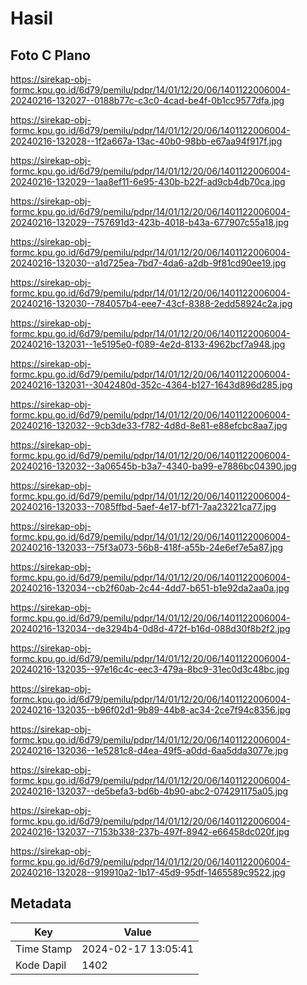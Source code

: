 # Hasil

## Foto C Plano

https://sirekap-obj-formc.kpu.go.id/6d79/pemilu/pdpr/14/01/12/20/06/1401122006004-20240216-132027--0188b77c-c3c0-4cad-be4f-0b1cc9577dfa.jpg

https://sirekap-obj-formc.kpu.go.id/6d79/pemilu/pdpr/14/01/12/20/06/1401122006004-20240216-132028--1f2a667a-13ac-40b0-98bb-e67aa94f917f.jpg

https://sirekap-obj-formc.kpu.go.id/6d79/pemilu/pdpr/14/01/12/20/06/1401122006004-20240216-132029--1aa8ef11-6e95-430b-b22f-ad9cb4db70ca.jpg

https://sirekap-obj-formc.kpu.go.id/6d79/pemilu/pdpr/14/01/12/20/06/1401122006004-20240216-132029--757691d3-423b-4018-b43a-677907c55a18.jpg

https://sirekap-obj-formc.kpu.go.id/6d79/pemilu/pdpr/14/01/12/20/06/1401122006004-20240216-132030--a1d725ea-7bd7-4da6-a2db-9f81cd90ee19.jpg

https://sirekap-obj-formc.kpu.go.id/6d79/pemilu/pdpr/14/01/12/20/06/1401122006004-20240216-132030--784057b4-eee7-43cf-8388-2edd58924c2a.jpg

https://sirekap-obj-formc.kpu.go.id/6d79/pemilu/pdpr/14/01/12/20/06/1401122006004-20240216-132031--1e5195e0-f089-4e2d-8133-4962bcf7a948.jpg

https://sirekap-obj-formc.kpu.go.id/6d79/pemilu/pdpr/14/01/12/20/06/1401122006004-20240216-132031--3042480d-352c-4364-b127-1643d896d285.jpg

https://sirekap-obj-formc.kpu.go.id/6d79/pemilu/pdpr/14/01/12/20/06/1401122006004-20240216-132032--9cb3de33-f782-4d8d-8e81-e88efcbc8aa7.jpg

https://sirekap-obj-formc.kpu.go.id/6d79/pemilu/pdpr/14/01/12/20/06/1401122006004-20240216-132032--3a06545b-b3a7-4340-ba99-e7886bc04390.jpg

https://sirekap-obj-formc.kpu.go.id/6d79/pemilu/pdpr/14/01/12/20/06/1401122006004-20240216-132033--7085ffbd-5aef-4e17-bf71-7aa23221ca77.jpg

https://sirekap-obj-formc.kpu.go.id/6d79/pemilu/pdpr/14/01/12/20/06/1401122006004-20240216-132033--75f3a073-56b8-418f-a55b-24e6ef7e5a87.jpg

https://sirekap-obj-formc.kpu.go.id/6d79/pemilu/pdpr/14/01/12/20/06/1401122006004-20240216-132034--cb2f60ab-2c44-4dd7-b651-b1e92da2aa0a.jpg

https://sirekap-obj-formc.kpu.go.id/6d79/pemilu/pdpr/14/01/12/20/06/1401122006004-20240216-132034--de3294b4-0d8d-472f-b16d-088d30f8b2f2.jpg

https://sirekap-obj-formc.kpu.go.id/6d79/pemilu/pdpr/14/01/12/20/06/1401122006004-20240216-132035--97e16c4c-eec3-479a-8bc9-31ec0d3c48bc.jpg

https://sirekap-obj-formc.kpu.go.id/6d79/pemilu/pdpr/14/01/12/20/06/1401122006004-20240216-132035--b96f02d1-9b89-44b8-ac34-2ce7f94c8356.jpg

https://sirekap-obj-formc.kpu.go.id/6d79/pemilu/pdpr/14/01/12/20/06/1401122006004-20240216-132036--1e5281c8-d4ea-49f5-a0dd-6aa5dda3077e.jpg

https://sirekap-obj-formc.kpu.go.id/6d79/pemilu/pdpr/14/01/12/20/06/1401122006004-20240216-132037--de5befa3-bd6b-4b90-abc2-074291175a05.jpg

https://sirekap-obj-formc.kpu.go.id/6d79/pemilu/pdpr/14/01/12/20/06/1401122006004-20240216-132037--7153b338-237b-497f-8942-e66458dc020f.jpg

https://sirekap-obj-formc.kpu.go.id/6d79/pemilu/pdpr/14/01/12/20/06/1401122006004-20240216-132028--919910a2-1b17-45d9-95df-1465589c9522.jpg


## Metadata

| Key        | Value               |
| ---------- | ------------------- |
| Time Stamp | 2024-02-17 13:05:41 |
| Kode Dapil | 1402                |



